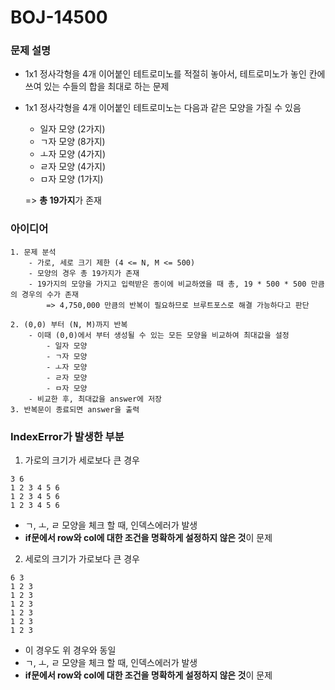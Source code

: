 # BOJ-14500

### 문제 설명

- 1x1 정사각형을 4개 이어붙인 테트로미노를 적절히 놓아서, 테트로미노가 놓인 칸에 쓰여 있는 수들의 합을 최대로 하는 문제

- 1x1 정사각형을 4개 이어붙인 테트로미노는 다음과 같은 모양을 가질 수 있음

  - 일자 모양 (2가지)
  - ㄱ자 모양 (8가지)
  - ㅗ자 모양 (4가지)
  - ㄹ자 모양 (4가지)
  - ㅁ자 모양 (1가지)

  => **총 19가지**가 존재

### 아이디어

```
1. 문제 분석
    - 가로, 세로 크기 제한 (4 <= N, M <= 500)
    - 모양의 경우 총 19가지가 존재
    - 19가지의 모양을 가지고 입력받은 종이에 비교하였을 때 총, 19 * 500 * 500 만큼의 경우의 수가 존재
        => 4,750,000 만큼의 반복이 필요하므로 브루트포스로 해결 가능하다고 판단

2. (0,0) 부터 (N, M)까지 반복
    - 이때 (0,0)에서 부터 생성될 수 있는 모든 모양을 비교하여 최대값을 설정
        - 일자 모양
        - ㄱ자 모양
        - ㅗ자 모양
        - ㄹ자 모양
        - ㅁ자 모양
    - 비교한 후, 최대값을 answer에 저장
3. 반복문이 종료되면 answer을 출력
```

### IndexError가 발생한 부분

1. 가로의 크기가 세로보다 큰 경우

```
3 6
1 2 3 4 5 6
1 2 3 4 5 6
1 2 3 4 5 6
```

- ㄱ, ㅗ, ㄹ 모양을 체크 할 때, 인덱스에러가 발생
- **if문에서 row와 col에 대한 조건을 명확하게 설정하지 않은 것**이 문제

2. 세로의 크기가 가로보다 큰 경우

```
6 3
1 2 3
1 2 3
1 2 3
1 2 3
1 2 3
1 2 3
```

- 이 경우도 위 경우와 동일
- ㄱ, ㅗ, ㄹ 모양을 체크 할 때, 인덱스에러가 발생
- **if문에서 row와 col에 대한 조건을 명확하게 설정하지 않은 것**이 문제
